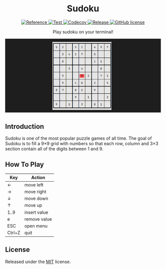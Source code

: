 <div style="text-align:center;">
  <h1 align="center"> Sudoku </h1>
  <p align="center"> 
    <a href="http://godoc.org/github.com/serhatsdev/sudoku">
      <img src="https://img.shields.io/badge/godoc-reference-blue.svg" alt="Reference"/>
    </a>
    <a href="https://github.com/serhatsdev/sudoku/actions/workflows/test.yml">
      <img src="https://github.com/serhatsdev/sudoku/workflows/Test/badge.svg" alt="Test"/>
    </a>
    <a href="https://codecov.io/gh/serhatsdev/sudoku">
      <img src="https://codecov.io/gh/serhatsdev/sudoku/branch/main/graph/badge.svg?token=T2O1R37II0" alt="Codecov"/>
    </a>
    <a href="https://github.com/serhatsdev/sudoku/releases/latest">
      <img  src="https://img.shields.io/github/release/serhatsdev/sudoku.svg" alt="Release" />
    </a>
    <a href="https://github.com/serhatsdev/sudoku/blob/main/LICENSE">
      <img src="https://img.shields.io/github/license/serhatsdev/sudoku" alt="GitHub license"/>
    </a>
  </p>
  <p align="center"> Play sudoku on your terminal! </p>
  <p align="center"> <img src="docs/images/screenshot.png" /> </p>
</div>

## Introduction

Sudoku is one of the most popular puzzle games of all time. The goal of Sudoku is to fill a 9×9 grid with numbers so that each row, column and 3×3 section contain all of the digits between 1 and 9.

## How To Play

| Key    | Action       |
| ------ | ------------ |
| &larr; | move left    |
| &rarr; | move right   |
| &darr; | move down    |
| &uarr; | move up      |
| 1..9   | insert value |
| e      | remove value |
| ESC    | open menu    |
| Ctrl+Z | quit         |

## License

Released under the [MIT](LICENSE) license.
